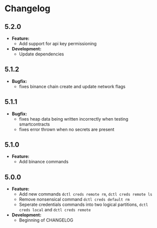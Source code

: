 # Changelog

## 5.2.0

- **Feature:**
  - Add support for api key permissioning
- **Development:**
  - Update dependencies

## 5.1.2

- **Bugfix:**
  - fixes binance chain create and update network flags

## 5.1.1

- **Bugfix:**
  - fixes heap data being written incorrectly when testing smartcontracts
  - fixes error thrown when no secrets are present

## 5.1.0

- **Feature:**
  - Add binance commands

## 5.0.0

- **Feature:**
  - Add new commands `dctl creds remote rm`, `dctl creds remote ls`
  - Remove nonsensical command `dctl creds default rm`
  - Seperate credentials commands into two logical partitions, `dctl creds local` and `dctl creds remote`
- **Development:**
  - Beginning of CHANGELOG

